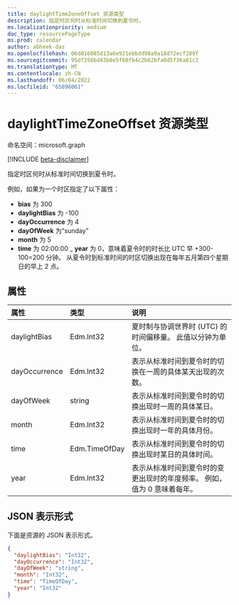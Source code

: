 ```yaml
---
title: daylightTimeZoneOffset 资源类型
description: 指定时区何时从标准时间切换到夏令时。
ms.localizationpriority: medium
doc_type: resourcePageType
ms.prod: calendar
author: abheek-das
ms.openlocfilehash: 06d816085d13a6e921ebbdd98a9a18d72ecf289f
ms.sourcegitcommit: 95df356bd43b8e5f60fb4c2b62bfa0d5f36a61c2
ms.translationtype: MT
ms.contentlocale: zh-CN
ms.lasthandoff: 06/04/2022
ms.locfileid: "65898061"
---
```

# <a name="daylighttimezoneoffset-resource-type"></a>daylightTimeZoneOffset 资源类型

命名空间：microsoft.graph

[!INCLUDE [beta-disclaimer](../../includes/beta-disclaimer.md)]

指定时区何时从标准时间切换到夏令时。

例如，如果为一个时区指定了以下属性：

- **bias** 为 300
- **daylightBias** 为 -100
- **dayOccurrence** 为 4
- **dayOfWeek** 为“sunday”
- **month** 为 5
- **time** 为 02:00:00 _ **year** 为 0，意味着夏令时的时长比 UTC 早 +300-100=200 分钟。 从夏令时到标准时间的时区切换出现在每年五月第四个星期日的早上 2 点。


## <a name="properties"></a>属性
| 属性     | 类型   |说明|
|:---------------|:--------|:----------|
| daylightBias | Edm.Int32 | 夏时制与协调世界时 (UTC) 的时间偏移量。 此值以分钟为单位。  |
| dayOccurrence | Edm.Int32 | 表示从标准时间到夏令时的切换在一周的具体某天出现的次数。 |
| dayOfWeek | string | 表示从标准时间到夏令时的切换出现时一周的具体某日。 |
| month | Edm.Int32 | 表示从标准时间到夏令时的切换出现时一年的具体月份。 |
| time | Edm.TimeOfDay | 表示从标准时间到夏令时的切换出现时某日的具体时间。 |
| year | Edm.Int32 | 表示从标准时间到夏令时的变更出现时的年度频率。 例如，值为 0 意味着每年。|


## <a name="json-representation"></a>JSON 表示形式

下面是资源的 JSON 表示形式。

<!-- {
  "blockType": "resource",
  "optionalProperties": [

  ],
  "@odata.type": "microsoft.graph.daylightTimeZoneOffset"
}-->

```json
{
  "daylightBias": "Int32",
  "dayOccurrence": "Int32",
  "dayOfWeek": "string",
  "month": "Int32",
  "time": "TimeOfDay",
  "year": "Int32"
}

```

<!-- uuid: 8fcb5dbc-d5aa-4681-8e31-b001d5168d79
2015-10-25 14:57:30 UTC -->
<!--
{
  "type": "#page.annotation",
  "description": "daylightTimeZoneOffset resource",
  "keywords": "",
  "section": "documentation",
  "tocPath": "",
  "suppressions": []
}
-->


